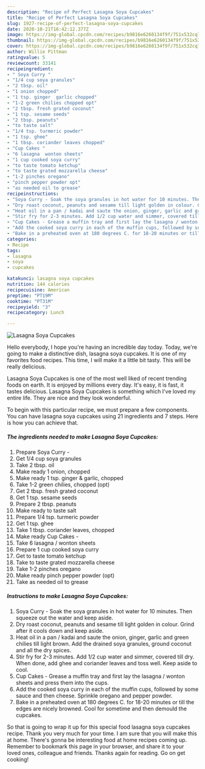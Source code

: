 ```yaml
---
description: "Recipe of Perfect Lasagna Soya Cupcakes"
title: "Recipe of Perfect Lasagna Soya Cupcakes"
slug: 1927-recipe-of-perfect-lasagna-soya-cupcakes
date: 2020-10-21T16:42:12.377Z
image: https://img-global.cpcdn.com/recipes/b9816e6260134f9f/751x532cq70/lasagna-soya-cupcakes-recipe-main-photo.jpg
thumbnail: https://img-global.cpcdn.com/recipes/b9816e6260134f9f/751x532cq70/lasagna-soya-cupcakes-recipe-main-photo.jpg
cover: https://img-global.cpcdn.com/recipes/b9816e6260134f9f/751x532cq70/lasagna-soya-cupcakes-recipe-main-photo.jpg
author: Willie Pittman
ratingvalue: 5
reviewcount: 33141
recipeingredient:
- " Soya Curry "
- "1/4 cup soya granules"
- "2 tbsp. oil"
- "1 onion chopped"
- "1 tsp. ginger  garlic chopped"
- "1-2 green chilies chopped opt"
- "2 tbsp. fresh grated coconut"
- "1 tsp. sesame seeds"
- "2 tbsp. peanuts"
- "to taste salt"
- "1/4 tsp. turmeric powder"
- "1 tsp. ghee"
- "1 tbsp. coriander leaves chopped"
- "Cup Cakes "
- "6 lasagna  wonton sheets"
- "1 cup cooked soya curry"
- "to taste tomato ketchup"
- "to taste grated mozzarella cheese"
- "1-2 pinches oregano"
- "pinch pepper powder opt"
- "as needed oil to grease"
recipeinstructions:
- "Soya Curry - Soak the soya granules in hot water for 10 minutes. Then squeeze out the water and keep aside."
- "Dry roast coconut, peanuts and sesame till light golden in colour. Grind after it cools down and keep aside."
- "Heat oil in a pan / kadai and saute the onion, ginger, garlic and green chilies till light brown. Add the drained soya granules, ground coconut and all the dry spices."
- "Stir fry for 2-3 minutes. Add 1/2 cup water and simmer, covered till dry. When done, add ghee and coriander leaves and toss well. Keep aside to cool."
- "Cup Cakes - Grease a muffin tray and first lay the lasagna / wonton sheets and press them into the cups."
- "Add the cooked soya curry in each of the muffin cups, followed by some sauce and then cheese. Sprinkle oregano and pepper powder."
- "Bake in a preheated oven at 180 degrees C. for 18-20 minutes or till the edges are nicely browned. Cool for sometime and then demould the cupcakes."
categories:
- Recipe
tags:
- lasagna
- soya
- cupcakes

katakunci: lasagna soya cupcakes 
nutrition: 144 calories
recipecuisine: American
preptime: "PT19M"
cooktime: "PT31M"
recipeyield: "3"
recipecategory: Lunch

---
```



![Lasagna Soya Cupcakes](https://img-global.cpcdn.com/recipes/b9816e6260134f9f/751x532cq70/lasagna-soya-cupcakes-recipe-main-photo.jpg)

Hello everybody, I hope you're having an incredible day today. Today, we're going to make a distinctive dish, lasagna soya cupcakes. It is one of my favorites food recipes. This time, I will make it a little bit tasty. This will be really delicious.

Lasagna Soya Cupcakes is one of the most well liked of recent trending foods on earth. It is enjoyed by millions every day. It's easy, it is fast, it tastes delicious. Lasagna Soya Cupcakes is something which I've loved my entire life. They are nice and they look wonderful.




To begin with this particular recipe, we must prepare a few components. You can have lasagna soya cupcakes using 21 ingredients and 7 steps. Here is how you can achieve that.

<!--inarticleads1-->

##### The ingredients needed to make Lasagna Soya Cupcakes:

1. Prepare  Soya Curry -
1. Get 1/4 cup soya granules
1. Take 2 tbsp. oil
1. Make ready 1 onion, chopped
1. Make ready 1 tsp. ginger &amp; garlic, chopped
1. Take 1-2 green chilies, chopped (opt)
1. Get 2 tbsp. fresh grated coconut
1. Get 1 tsp. sesame seeds
1. Prepare 2 tbsp. peanuts
1. Make ready to taste salt
1. Prepare 1/4 tsp. turmeric powder
1. Get 1 tsp. ghee
1. Take 1 tbsp. coriander leaves, chopped
1. Make ready Cup Cakes -
1. Take 6 lasagna / wonton sheets
1. Prepare 1 cup cooked soya curry
1. Get to taste tomato ketchup
1. Take to taste grated mozzarella cheese
1. Take 1-2 pinches oregano
1. Make ready pinch pepper powder (opt)
1. Take as needed oil to grease




<!--inarticleads2-->

##### Instructions to make Lasagna Soya Cupcakes:

1. Soya Curry - Soak the soya granules in hot water for 10 minutes. Then squeeze out the water and keep aside.
1. Dry roast coconut, peanuts and sesame till light golden in colour. Grind after it cools down and keep aside.
1. Heat oil in a pan / kadai and saute the onion, ginger, garlic and green chilies till light brown. Add the drained soya granules, ground coconut and all the dry spices.
1. Stir fry for 2-3 minutes. Add 1/2 cup water and simmer, covered till dry. When done, add ghee and coriander leaves and toss well. Keep aside to cool.
1. Cup Cakes - Grease a muffin tray and first lay the lasagna / wonton sheets and press them into the cups.
1. Add the cooked soya curry in each of the muffin cups, followed by some sauce and then cheese. Sprinkle oregano and pepper powder.
1. Bake in a preheated oven at 180 degrees C. for 18-20 minutes or till the edges are nicely browned. Cool for sometime and then demould the cupcakes.




So that is going to wrap it up for this special food lasagna soya cupcakes recipe. Thank you very much for your time. I am sure that you will make this at home. There's gonna be interesting food at home recipes coming up. Remember to bookmark this page in your browser, and share it to your loved ones, colleague and friends. Thanks again for reading. Go on get cooking!
